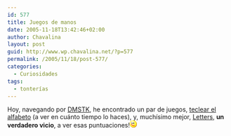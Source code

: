 ```yaml
---
id: 577
title: Juegos de manos
date: 2005-11-18T13:42:46+02:00
author: Chavalina
layout: post
guid: http://www.wp.chavalina.net/?p=577
permalink: /2005/11/18/post-577/
categories:
  - Curiosidades
tags:
  - tonterías
---
```

Hoy, navegando por <a href="http://www.domestika.org" target="_blank">DMSTK</a>, he encontrado un par de juegos, <a href="http://www.morpheme.co.uk/frenzy/" target="_blank">teclear el alfabeto</a> (a ver en cuánto tiempo lo haces), y, much&iacute;simo mejor, <a href="http://hannu.biz/letters/" target="_blank">Letters</a>, **un verdadero vicio**, a ver esas puntuaciones!![emo](/imagenes/emoticonos/guino.gif)